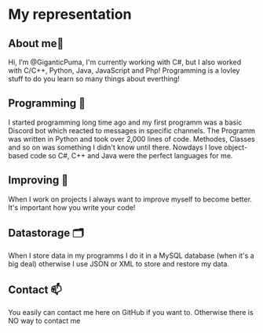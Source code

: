 # My representation

## About me👋 
Hi, I’m @GiganticPuma,
I'm currently working with C#, but I also worked with C/C++, Python, Java, JavaScript and Php! Programming is a lovley stuff to do you learn so many things about everthing!


## Programming 🤖
I started programming long time ago and my first programm was a basic Discord bot which reacted to messages in specific channels. The Programm was written in Python and took over 2,000 lines of code.
Methodes, Classes and so on was something I didn't know until there. Nowdays I love object-based code so C#, C++ and Java were the perfect languages for me. 

## Improving 🚀
When I work on projects I always want to improve myself to become better. It's important how you write your code!


## Datastorage 🗂️
When I store data in my programms I do it in a MySQL database (when it's a big deal) otherwise I use JSON or XML to store and restore my data.


## Contact 📫 
You easily can contact me here on GitHub if you want to. Otherwise there is NO way to contact me
